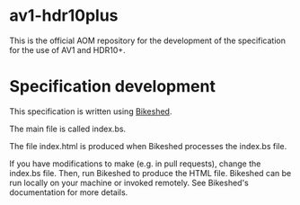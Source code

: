 # av1-hdr10plus

This is the official AOM repository for the development of the specification for the use of AV1 and HDR10+.

# Specification development
This specification is written using [Bikeshed](https://tabatkins.github.io/bikeshed/).

The main file is called index.bs.

The file index.html is produced when Bikeshed processes the index.bs file.

If you have modifications to make (e.g. in pull requests), change the index.bs file. Then, run Bikeshed to produce the HTML file. Bikeshed can be run locally on your machine or invoked remotely. See Bikeshed's documentation for more details.
